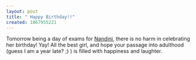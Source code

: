```yaml
--- 
layout: post
title: " Happy Birthday!!"
created: 1067955221
---
```

Tomorrow being a day of exams for <a href="http://nandini.zblogger.com/pagine/index/....html">Nandini</a>, there is no harm in celebrating her birthday! Yay! All the best girl, and hope your passage into adulthood (guess I am a year late? ;) ) is filled with happiness and laughter.
